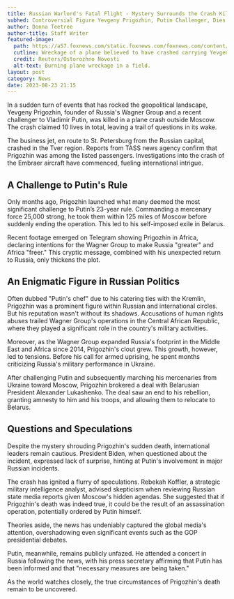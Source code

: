 ```yaml
---
title: Russian Warlord's Fatal Flight - Mystery Surrounds the Crash Killing Wagner Group's Prigozhin
subhed: Controversial Figure Yevgeny Prigozhin, Putin Challenger, Dies in Plane Crash Outside Moscow
author: Donna Teetree
author-title: Staff Writer
featured-image: 
  path: https://a57.foxnews.com/static.foxnews.com/foxnews.com/content/uploads/2023/08/640/320/Russia-plane-crash.jpg?ve=1&tl=1
  cutline: Wreckage of a plane believed to have crashed carrying Yevgeny Prigozhin in Tver region, Russia.
  credit: Reuters/Ostorozhno Novosti
  alt-text: Burning plane wreckage in a field.
layout: post
category: News
date: 2023-08-23 21:15
---
```


In a sudden turn of events that has rocked the geopolitical landscape, Yevgeny Prigozhin, founder of Russia's Wagner Group and a recent challenger to Vladimir Putin, was killed in a plane crash outside Moscow. The crash claimed 10 lives in total, leaving a trail of questions in its wake.

The business jet, en route to St. Petersburg from the Russian capital, crashed in the Tver region. Reports from TASS news agency confirm that Prigozhin was among the listed passengers. Investigations into the crash of the Embraer aircraft have commenced, fueling international intrigue.

## A Challenge to Putin's Rule

Only months ago, Prigozhin launched what many deemed the most significant challenge to Putin’s 23-year rule. Commanding a mercenary force 25,000 strong, he took them within 125 miles of Moscow before suddenly ending the operation. This led to his self-imposed exile in Belarus.

Recent footage emerged on Telegram showing Prigozhin in Africa, declaring intentions for the Wagner Group to make Russia "greater" and Africa "freer." This cryptic message, combined with his unexpected return to Russia, only thickens the plot.

## An Enigmatic Figure in Russian Politics

Often dubbed "Putin's chef" due to his catering ties with the Kremlin, Prigozhin was a prominent figure within Russian and international circles. But his reputation wasn't without its shadows. Accusations of human rights abuses trailed Wagner Group's operations in the Central African Republic, where they played a significant role in the country's military activities.

Moreover, as the Wagner Group expanded Russia's footprint in the Middle East and Africa since 2014, Prigozhin's clout grew. This growth, however, led to tensions. Before his call for armed uprising, he spent months criticizing Russia's military performance in Ukraine.

After challenging Putin and subsequently marching his mercenaries from Ukraine toward Moscow, Prigozhin brokered a deal with Belarusian President Alexander Lukashenko. The deal saw an end to his rebellion, granting amnesty to him and his troops, and allowing them to relocate to Belarus.

## Questions and Speculations

Despite the mystery shrouding Prigozhin's sudden death, international leaders remain cautious. President Biden, when questioned about the incident, expressed lack of surprise, hinting at Putin's involvement in major Russian incidents.

The crash has ignited a flurry of speculations. Rebekah Koffler, a strategic military intelligence analyst, advised skepticism when reviewing Russian state media reports given Moscow's hidden agendas. She suggested that if Prigozhin's death was indeed true, it could be the result of an assassination operation, potentially ordered by Putin himself.

Theories aside, the news has undeniably captured the global media's attention, overshadowing even significant events such as the GOP presidential debates.

Putin, meanwhile, remains publicly unfazed. He attended a concert in Russia following the news, with his press secretary affirming that Putin has been informed and that "necessary measures are being taken."

As the world watches closely, the true circumstances of Prigozhin's death remain to be uncovered.
